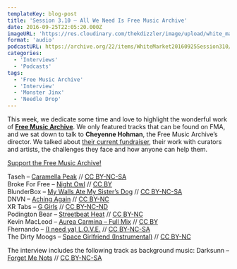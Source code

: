 ```yaml
---
templateKey: blog-post
title: 'Session 3.10 – All We Need Is Free Music Archive'
date: 2016-09-25T22:05:20.000Z
imageURL: 'https://res.cloudinary.com/thekdizzler/image/upload/white_market/2016/09/CC0-Free-Music-2-e1474890099877.jpeg'
format: 'audio'
podcastURL: https://archive.org/22/items/WhiteMarket20160925Session310/WhiteMarket-20160925-Session310.mp3
categories:
  - 'Interviews'
  - 'Podcasts'
tags:
  - 'Free Music Archive'
  - 'Interview'
  - 'Monster Jinx'
  - 'Needle Drop'
---
```


This week, we dedicate some time and love to highlight the wonderful work of [**Free Music Archive**](http://freemusicarchive.org/). We only featured tracks that can be found on FMA, and we sat down to talk to **Cheyenne Hohman**, the Free Music Archive’s director. We talked about [their current fundraiser](https://freemusicarchive.org/donate), their work with curators and artists, the challenges they face and how anyone can help them.

[Support the Free Music Archive!](https://freemusicarchive.org/donate)

Taseh – [Caramella Peak](http://freemusicarchive.org/music/Monster_Jinx/Payday_Vol01/) // [CC BY-NC-SA  
](https://creativecommons.org/licenses/by-nc-sa/4.0/)Broke For Free – [Night Owl](http://freemusicarchive.org/music/Broke_For_Free/Directionless_EP/) // [CC BY](https://creativecommons.org/licenses/by/3.0/)  
BlunderBox – [My Walls Ate My Sister’s Dog](http://freemusicarchive.org/music/BlunderBox/Pocket-Sized_Panoramas/) // [CC BY-NC-SA](https://creativecommons.org/licenses/by-nc-sa/4.0/)  
DNVN – [Aching Again](http://freemusicarchive.org/music/DNVN/none_given_2563/) // [CC BY-NC](https://creativecommons.org/licenses/by-nc/3.0/)  
XR Tabs – [G Girls](http://freemusicarchive.org/music/AS220/AS220_Foo_Fest_2016_Sampler) // [CC BY-NC-ND](https://creativecommons.org/licenses/by-nc-nd/4.0/)  
Podington Bear – [Streetbeat Heat](http://freemusicarchive.org/music/Podington_Bear/Dance_1228/) // [CC BY-NC](https://creativecommons.org/licenses/by-nc/3.0/)  
Kevin MacLeod – [Aurea Carmina – Full Mix](http://freemusicarchive.org/music/Kevin_MacLeod/Best_of_2014_1461/) // [CC BY](https://creativecommons.org/licenses/by/3.0/)  
Fhernando – [(I need ya) L.O.V.E.](http://freemusicarchive.org/music/Fhernando/none_given_1383) // [CC BY-NC-SA](https://creativecommons.org/licenses/by-nc-sa/4.0/)  
The Dirty Moogs – [Space Girlfriend (Instrumental)](http://freemusicarchive.org/music/The_Dirty_Moogs/Peter_Goes_To_Law_School/) // [CC BY-NC](https://creativecommons.org/licenses/by-nc/3.0/)

The interview includes the following track as background music: Darksunn – [Forget Me Nots](http://freemusicarchive.org/music/Monster_Jinx/Payday_Vol01/) // [CC BY-NC-SA](https://creativecommons.org/licenses/by-nc-sa/4.0/)
